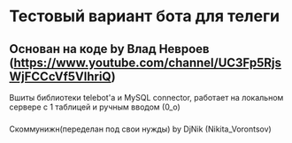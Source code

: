 Тестовый вариант бота для телеги
=====================
Основан на коде by Влад Невроев (https://www.youtube.com/channel/UC3Fp5RjsWjFCCcVf5VlhriQ)
-----------------------------------
Вшиты библиотеки telebot'а и MySQL connector, работает на локальном сервере с 1 таблицей и ручным вводом (0_o)
###
Скоммунижн(переделан под свои нужды) by DjNik (Nikita_Vorontsov)
